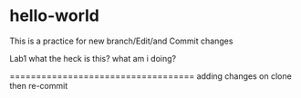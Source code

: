 # hello-world

This is a practice for new branch/Edit/and Commit changes

Lab1
what the heck is this?
what am i doing?

===================================
adding changes on clone then re-commit
